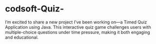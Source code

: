 # codsoft-Quiz-
I’m excited to share a new project I’ve been working on—a Timed Quiz Application using Java. This interactive quiz game challenges users with multiple-choice questions under time pressure, making it both engaging and educational.
